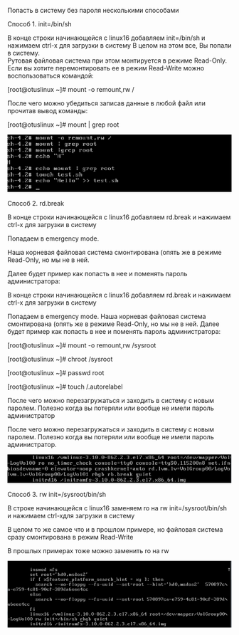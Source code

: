 Попасть в систему без пароля несколькими способами

Способ 1. init=/bin/sh

В конце строки начинающейся с linux16 добавляем 
init=/bin/sh и нажимаем сtrl-x для загрузки в систему
В целом на этом все, Вы попали в систему.  
Рутовая файловая система при этом монтируется в режиме Read-Only. 
Если вы хотите перемонтировать ее в режим Read-Write можно воспользоваться командой:

[root@otuslinux ~]# mount -o remount,rw /

После чего можно убедиться записав данные в любой файл или прочитав вывод команды:

[root@otuslinux ~]# mount | grep root

![alt text](screenshots/4.1.png "Способ 1")​

Способ 2. rd.break

В конце строки начинающейся с linux16 добавляем rd.break и нажимаем сtrl-x для загрузки в систему

Попадаем в emergency mode. 

Наша корневая файловая система смонтирована (опять же в режиме Read-Only, но мы не в ней. 

Далее будет пример как попасть в нее и поменять пароль администратора:

В конце строки начинающейся с linux16 добавляем rd.break и нажимаем сtrl-x для загрузки в систему

Попадаем в emergency mode. Наша корневая файловая система смонтирована (опять же в режиме Read-Only, но мы не в ней. Далее будет пример как попасть в нее и поменять пароль администратора:


[root@otuslinux ~]# mount -o remount,rw /sysroot

[root@otuslinux ~]# chroot /sysroot

[root@otuslinux ~]# passwd root

[root@otuslinux ~]# touch /.autorelabel

После чего можно перезагружаться и заходить в систему с новым паролем.
Полезно когда вы потеряли или вообще не имели пароль администратор

После чего можно перезагружаться и заходить в систему с новым паролем. Полезно когда вы потеряли или вообще не имели пароль администратор.

![alt text](screenshots/4.2.png "Способ 2")​

Способ 3. rw init=/sysroot/bin/sh

В строке начинающейся с linux16 заменяем ro на rw init=/sysroot/bin/sh и нажимаем сtrl-xдля загрузки в систему

В целом то же самое что и в прошлом примере, но файловая система сразу смонтирована в режим Read-Write

В прошлых примерах тоже можно заменить ro на rw

![alt text](screenshots/4.3.png "Способ 3")​
